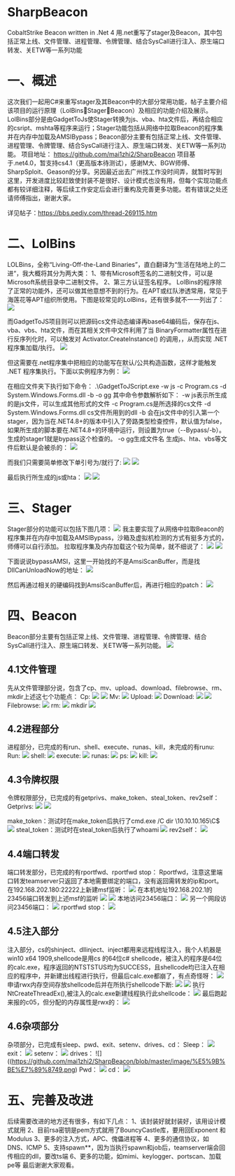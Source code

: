 # SharpBeacon
CobaltStrike Beacon written in .Net 4  用.net重写了stager及Beacon，其中包括正常上线、文件管理、进程管理、令牌管理、结合SysCall进行注入、原生端口转发、关ETW等一系列功能

# 一、概述
这次我们一起用C#来重写stager及其Beacon中的大部分常用功能，帖子主要介绍该项目的运行原理（LolBinsStagerBeacon）及相应的功能介绍及展示。LolBins部分是由GadgetToJs使Stager转换为js、vba、hta文件后，再结合相应的csript、mshta等程序来运行；Stager功能包括从网络中拉取Beacon的程序集并在内存中加载及AMSIBypass；Beacon部分主要有包括正常上线、文件管理、进程管理、令牌管理、结合SysCall进行注入、原生端口转发、关ETW等一系列功能。
项目地址：
https://github.com/mai1zhi2/SharpBeacon
项目基于.net4.0，暂支持cs4.1（更高版本待测试），感谢M大、BGW师傅、SharpSploit、Geason的分享。另因最近出去广州找工作没时间弄，就暂时写到这里，开发进度比较赶致使封装不是很好、设计模式也没有用，但每个实现功能点都有较详细注释，等后续工作安定后会进行重构及完善更多功能。若有错误之处还请师傅指出，谢谢大家。

详见帖子：https://bbs.pediy.com/thread-269115.htm

# 二、LolBins
LOLBins，全称“Living-Off-the-Land Binaries”，直白翻译为“生活在陆地上的二进“，我大概将其分为两大类：
1、带有Microsoft签名的二进制文件，可以是Microsoft系统目录中二进制文件。
2、第三方认证签名程序。
LolBins的程序除了正常的功能外，还可以做其他意想不到的行为。在APT或红队渗透常用，常见于海莲花等APT组织所使用。下图是较常见的LolBins，还有很多就不一一列出了：
![](https://github.com/mai1zhi2/SharpBeacon/blob/master/image/%E5%9B%BE%E7%89%871.png)
 
而GadgetToJS项目则可以把源码cs文件动态编译再base64编码后，保存在js、vba、vbs、hta文件，而在其相关文件中文件利用了当 BinaryFormatter属性在进行反序列化时，可以触发对 Activator.CreateInstance() 的调用，，从而实现 .NET 程序集加载/执行。
![](https://github.com/mai1zhi2/SharpBeacon/blob/master/image/%E5%9B%BE%E7%89%872.png)
 
但这需要在.net程序集中把相应的功能写在默认/公共构造函数，这样才能触发 .NET 程序集执行。下面以实例程序为例：
![](https://github.com/mai1zhi2/SharpBeacon/blob/master/image/%E5%9B%BE%E7%89%873.png)
 
在相应文件夹下执行如下命令：
.\GadgetToJScript.exe -w js -c Program.cs -d  System.Windows.Forms.dll -b -o gg
其中命令参数解析如下：
-w js表示所生成的是js文件，可以生成其他形式的文件
-c Program.cs是所选择的cs文件
-d  System.Windows.Forms.dll  cs文件所用到的dll
-b  会在js文件中的引入第一个stager，因为当在.NET4.8+的版本中引入了旁路类型检查控件，默认值为false，如果所生成的脚本要在.NET4.8+的环境中运行，则设置为true（--Bypass/-b）。生成的stager1就是bypass这个检查的。
-o gg生成文件名
生成js、hta、vbs等文件后默认是会被杀的：
![](https://github.com/mai1zhi2/SharpBeacon/blob/master/image/%E5%9B%BE%E7%89%874.png)

而我们只需要简单修改下单引号为/就行了:
![](https://github.com/mai1zhi2/SharpBeacon/blob/master/image/%E5%9B%BE%E7%89%875.png)
![](https://github.com/mai1zhi2/SharpBeacon/blob/master/image/%E5%9B%BE%E7%89%876.png)

最后执行所生成的js或hta：
![](https://github.com/mai1zhi2/SharpBeacon/blob/master/image/%E5%9B%BE%E7%89%877.png)
![](https://github.com/mai1zhi2/SharpBeacon/blob/master/image/%E5%9B%BE%E7%89%878.png)

# 三、Stager
Stager部分的功能可以包括下图几项： 
 ![](https://github.com/mai1zhi2/SharpBeacon/blob/master/image/%E5%9B%BE%E7%89%879.png)
我主要实现了从网络中拉取Beacon的程序集并在内存中加载及AMSIBypass，沙箱及虚拟机检测的方式有挺多方式的，师傅可以自行添加。
拉取程序集及内存加载这个较为简单，就不细说了：
![](https://github.com/mai1zhi2/SharpBeacon/blob/master/image/%E5%9B%BE%E7%89%8710.png)
 ![](https://github.com/mai1zhi2/SharpBeacon/blob/master/image/%E5%9B%BE%E7%89%8711.png)
 
下面说说bypassAMSI，这里一开始找的不是AmsiScanBuffer，而是找DllCanUnloadNow的地址：
 ![](https://github.com/mai1zhi2/SharpBeacon/blob/master/image/%E5%9B%BE%E7%89%8712.png)
 
然后再通过相关的硬编码找到AmsiScanBuffer后，再进行相应的patch：
 ![](https://github.com/mai1zhi2/SharpBeacon/blob/master/image/%E5%9B%BE%E7%89%8713.png)

# 四、Beacon
Beacon部分主要有包括正常上线、文件管理、进程管理、令牌管理、结合SysCall进行注入、原生端口转发、关ETW等一系列功能。
 ![](https://github.com/mai1zhi2/SharpBeacon/blob/master/image/%E5%9B%BE%E7%89%8714.png)

## 4.1文件管理
先从文件管理部分说，包含了cp、mv、upload、download、filebrowse、rm、mkdir上述这七个功能点：
Cp:
 ![](https://github.com/mai1zhi2/SharpBeacon/blob/master/image/%E5%9B%BE%E7%89%8715.png)
  ![](https://github.com/mai1zhi2/SharpBeacon/blob/master/image/%E5%9B%BE%E7%89%8716.png)
Mv:
 ![](https://github.com/mai1zhi2/SharpBeacon/blob/master/image/%E5%9B%BE%E7%89%8717.png)
Upload:
 ![](https://github.com/mai1zhi2/SharpBeacon/blob/master/image/%E5%9B%BE%E7%89%8718.png)
Download:
 ![](https://github.com/mai1zhi2/SharpBeacon/blob/master/image/%E5%9B%BE%E7%89%8719.png)
 ![](https://github.com/mai1zhi2/SharpBeacon/blob/master/image/%E5%9B%BE%E7%89%8720.png)
Filebrowse:
 ![](https://github.com/mai1zhi2/SharpBeacon/blob/master/image/%E5%9B%BE%E7%89%8721.png)
rm:
![](https://github.com/mai1zhi2/SharpBeacon/blob/master/image/%E5%9B%BE%E7%89%8722.png)
mkdir
  ![](https://github.com/mai1zhi2/SharpBeacon/blob/master/image/%E5%9B%BE%E7%89%8723.png)

## 4.2进程部分
进程部分，已完成的有run、shell、execute、runas、kill，未完成的有runu:
Run:
 ![](https://github.com/mai1zhi2/SharpBeacon/blob/master/image/%E5%9B%BE%E7%89%8724.png)
shell:
 ![](https://github.com/mai1zhi2/SharpBeacon/blob/master/image/%E5%9B%BE%E7%89%8725.png)
execute:
 ![](https://github.com/mai1zhi2/SharpBeacon/blob/master/image/%E5%9B%BE%E7%89%8726.png)
runas:
 ![](https://github.com/mai1zhi2/SharpBeacon/blob/master/image/%E5%9B%BE%E7%89%8727.png)
ps:
 ![](https://github.com/mai1zhi2/SharpBeacon/blob/master/image/%E5%9B%BE%E7%89%8728.png)
kill:
 ![](https://github.com/mai1zhi2/SharpBeacon/blob/master/image/%E5%9B%BE%E7%89%8729.png)
 
## 4.3令牌权限
令牌权限部分，已完成的有getprivs、make_token、steal_token、rev2self：
Getprivs:
 ![](https://github.com/mai1zhi2/SharpBeacon/blob/master/image/%E5%9B%BE%E7%89%8730.png)
  ![](https://github.com/mai1zhi2/SharpBeacon/blob/master/image/%E5%9B%BE%E7%89%8731.png)
 
make_token：测试时在make_token后执行了cmd.exe /C dir \\10.10.10.165\C$
![](https://github.com/mai1zhi2/SharpBeacon/blob/master/image/%E5%9B%BE%E7%89%8732.png)
steal_token：测试时在steal_token后执行了whoami
  ![](https://github.com/mai1zhi2/SharpBeacon/blob/master/image/%E5%9B%BE%E7%89%8733.png)
rev2self：
 ![](https://github.com/mai1zhi2/SharpBeacon/blob/master/image/%E5%9B%BE%E7%89%8734.png)
 
## 4.4端口转发
端口转发部分，已完成的有rportfwd、rportfwd stop：
Rportfwd，注意这里端口转发teamserver只返回了本地需要绑定的端口，没有返回需转发的ip和port。
在192.168.202.180:22222上新建msf监听：
 ![](https://github.com/mai1zhi2/SharpBeacon/blob/master/image/%E5%9B%BE%E7%89%8735.png)
在本机地址192.168.202.1的23456端口转发到上述msf的监听
 ![](https://github.com/mai1zhi2/SharpBeacon/blob/master/image/%E5%9B%BE%E7%89%8736.png)
  ![](https://github.com/mai1zhi2/SharpBeacon/blob/master/image/%E5%9B%BE%E7%89%8737.png)
本地访问23456端口：
 ![](https://github.com/mai1zhi2/SharpBeacon/blob/master/image/%E5%9B%BE%E7%89%8738.png)
另一个网段访问23456端口：
 ![](https://github.com/mai1zhi2/SharpBeacon/blob/master/image/%E5%9B%BE%E7%89%8739.png)
rportfwd stop：
 ![](https://github.com/mai1zhi2/SharpBeacon/blob/master/image/%E5%9B%BE%E7%89%8740.png)
 
## 4.5注入部分
注入部分，cs的shinject、dllinject、inject都用来远程线程注入，我个人机器是win10 x64 1909,shellcode是用cs 的64位c# shellcode，被注入的程序是64位的calc.exe，程序返回的NTSTSTUS均为SUCCESS，且shellcode均已注入在相应的程序中，并新建出线程进行执行，但最后calc.exe都崩了，有点奇怪呀：
 ![](https://github.com/mai1zhi2/SharpBeacon/blob/master/image/%E5%9B%BE%E7%89%8741.png)
申请rwx内存空间存放shellcode后并在所执行shellcode下断:
 ![](https://github.com/mai1zhi2/SharpBeacon/blob/master/image/%E5%9B%BE%E7%89%8742.png)
 ![](https://github.com/mai1zhi2/SharpBeacon/blob/master/image/%E5%9B%BE%E7%89%8743.png)
执行NtCreateThreadEx(),被注入的calc.exe新建线程执行此shellcode：
 ![](https://github.com/mai1zhi2/SharpBeacon/blob/master/image/%E5%9B%BE%E7%89%8744.png)
最后跑起来报的c05，但分配的内存属性是rwx的：
 ![](https://github.com/mai1zhi2/SharpBeacon/blob/master/image/%E5%9B%BE%E7%89%8745.png)
 
## 4.6杂项部分
杂项部分，已完成有sleep、pwd、exit、setenv、drives、cd：
Sleep：
  ![](https://github.com/mai1zhi2/SharpBeacon/blob/master/image/%E5%9B%BE%E7%89%8746.png)
exit：
  ![](https://github.com/mai1zhi2/SharpBeacon/blob/master/image/%E5%9B%BE%E7%89%8747.png)
setenv： 
  ![](https://github.com/mai1zhi2/SharpBeacon/blob/master/image/%E5%9B%BE%E7%89%8748.png)
drives： 
  ![]((https://github.com/mai1zhi2/SharpBeacon/blob/master/image/%E5%9B%BE%E7%89%8749.png)
Pwd：
  ![](https://github.com/mai1zhi2/SharpBeacon/blob/master/image/%E5%9B%BE%E7%89%8750.png)
cd：
  ![](https://github.com/mai1zhi2/SharpBeacon/blob/master/image/%E5%9B%BE%E7%89%8751.png)
# 五、完善及改进
后续需要改进的地方还有很多，有如下几点：
1、该封装好就封装好，该用设计模式就用
2、目前rsa密钥是pem方式就用了BouncyCastle库，要用回Exponent 和 Modulus
3、更多的注入方式，APC、傀儡进程等
4、更多的通信协议，如DNS、ICMP
5、支持spawn**，因为当执行spawn和job后，teamserver端会回传相应的dll，要改ts端
6、更多的功能，如mimi、keylogger、portscan、加载pe等
最后谢谢大家观看。

